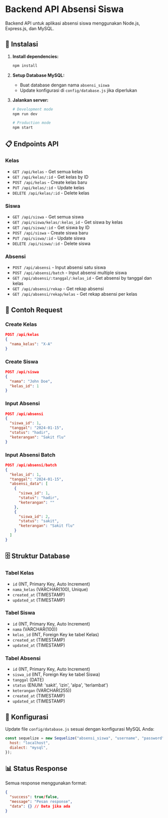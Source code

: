 # Backend API Absensi Siswa

Backend API untuk aplikasi absensi siswa menggunakan Node.js, Express.js, dan MySQL.

## 🚀 Instalasi

1. **Install dependencies:**

   ```bash
   npm install
   ```

2. **Setup Database MySQL:**

   - Buat database dengan nama `absensi_siswa`
   - Update konfigurasi di `config/database.js` jika diperlukan

3. **Jalankan server:**

   ```bash
   # Development mode
   npm run dev

   # Production mode
   npm start
   ```

## 📋 Endpoints API

### Kelas

- `GET /api/kelas` - Get semua kelas
- `GET /api/kelas/:id` - Get kelas by ID
- `POST /api/kelas` - Create kelas baru
- `PUT /api/kelas/:id` - Update kelas
- `DELETE /api/kelas/:id` - Delete kelas

### Siswa

- `GET /api/siswa` - Get semua siswa
- `GET /api/siswa/kelas/:kelas_id` - Get siswa by kelas
- `GET /api/siswa/:id` - Get siswa by ID
- `POST /api/siswa` - Create siswa baru
- `PUT /api/siswa/:id` - Update siswa
- `DELETE /api/siswa/:id` - Delete siswa

### Absensi

- `POST /api/absensi` - Input absensi satu siswa
- `POST /api/absensi/batch` - Input absensi multiple siswa
- `GET /api/absensi/:tanggal/:kelas_id` - Get absensi by tanggal dan kelas
- `GET /api/absensi/rekap` - Get rekap absensi
- `GET /api/absensi/rekap/kelas` - Get rekap absensi per kelas

## 📝 Contoh Request

### Create Kelas

```json
POST /api/kelas
{
  "nama_kelas": "X-A"
}
```

### Create Siswa

```json
POST /api/siswa
{
  "nama": "John Doe",
  "kelas_id": 1
}
```

### Input Absensi

```json
POST /api/absensi
{
  "siswa_id": 1,
  "tanggal": "2024-01-15",
  "status": "hadir",
  "keterangan": "Sakit flu"
}
```

### Input Absensi Batch

```json
POST /api/absensi/batch
{
  "kelas_id": 1,
  "tanggal": "2024-01-15",
  "absensi_data": [
    {
      "siswa_id": 1,
      "status": "hadir",
      "keterangan": ""
    },
    {
      "siswa_id": 2,
      "status": "sakit",
      "keterangan": "Sakit flu"
    }
  ]
}
```

## 🗄️ Struktur Database

### Tabel Kelas

- `id` (INT, Primary Key, Auto Increment)
- `nama_kelas` (VARCHAR(100), Unique)
- `created_at` (TIMESTAMP)
- `updated_at` (TIMESTAMP)

### Tabel Siswa

- `id` (INT, Primary Key, Auto Increment)
- `nama` (VARCHAR(100))
- `kelas_id` (INT, Foreign Key ke tabel Kelas)
- `created_at` (TIMESTAMP)
- `updated_at` (TIMESTAMP)

### Tabel Absensi

- `id` (INT, Primary Key, Auto Increment)
- `siswa_id` (INT, Foreign Key ke tabel Siswa)
- `tanggal` (DATE)
- `status` (ENUM: 'sakit', 'izin', 'alpa', 'terlambat')
- `keterangan` (VARCHAR(255))
- `created_at` (TIMESTAMP)
- `updated_at` (TIMESTAMP)

## 🔧 Konfigurasi

Update file `config/database.js` sesuai dengan konfigurasi MySQL Anda:

```javascript
const sequelize = new Sequelize("absensi_siswa", "username", "password", {
  host: "localhost",
  dialect: "mysql",
});
```

## 📊 Status Response

Semua response menggunakan format:

```json
{
  "success": true/false,
  "message": "Pesan response",
  "data": {} // Data jika ada
}
```

